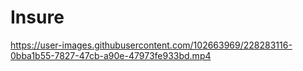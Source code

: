 # Insure

https://user-images.githubusercontent.com/102663969/228283116-0bba1b55-7827-47cb-a90e-47973fe933bd.mp4

